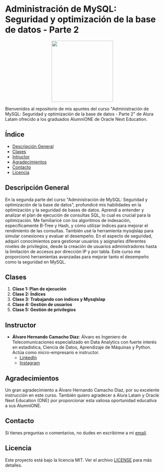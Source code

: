 # Administración de MySQL: Seguridad y optimización de la base de datos - Parte 2

<p align="center">
  <img src="https://www.aluracursos.com/assets/img/imersoes/alura-latam-logo.1686744883.png" width="200">
</p>

Bienvenidos al repositorio de mis apuntes del curso "Administración de MySQL: Seguridad y optimización de la base de datos - Parte 2" de Alura Latam ofrecido a los graduados AlumniONE de Oracle Next Education.

## Índice

- [Descripción General](#descripción-general)
- [Clases](#clases)
- [Intructor](#instructor)
- [Agradecimientos](#agradecimientos)
- [Contacto](#contacto)
- [Licencia](#licencia)

## Descripción General

En la segunda parte del curso "Administración de MySQL: Seguridad y optimización de la base de datos", profundicé mis habilidades en la optimización y la seguridad de bases de datos. Aprendí a entender y analizar el plan de ejecución de consultas SQL, lo cual es crucial para la optimización. Me familiaricé con los algoritmos de indexación, específicamente B-Tree y Hash, y cómo utilizar índices para mejorar el rendimiento de las consultas. También usé la herramienta mysqlslap para simular conexiones y evaluar el desempeño. En el aspecto de seguridad, adquirí conocimientos para gestionar usuarios y asignarles diferentes niveles de privilegios, desde la creación de usuarios administradores hasta la limitación de accesos por dirección IP y por tabla. Este curso me proporcionó herramientas avanzadas para mejorar tanto el desempeño como la seguridad en MySQL.

## Clases

1. **Clase 1: Plan de ejecución**
2. **Clase 2: Índices**
3. **Clase 3: Trabajando con índices y Mysqlslap**
4. **Clase 4: Gestión de usuarios**
5. **Clase 5: Gestión de privilegios**

## Instructor

- **Álvaro Hernando Camacho Diaz**: Álvaro es Ingeniero de Telecomunicaciones especializado en Data Analytics con fuerte interés en estadística, Ciencia de Datos, Aprendizaje de Máquinas y Python. Actúa como micro-empresario e instructor.
    - [LinkedIn](https://www.linkedin.com/in/ahcamachod/)
    - [Instagram](https://www.instagram.com/ahcamachod/)

## Agradecimientos

Un gran agradecimiento a Álvaro Hernando Camacho Diaz, por su excelente instrucción en este curso. También quiero agradecer a Alura Latam y Oracle Next Education (ONE) por proporcionar esta valiosa oportunidad educativa a sus AlumniONE.

## Contacto

Si tienes preguntas o comentarios, no dudes en escribirme a mi [email](mailto:contact@thayrov.com).

## Licencia

Este proyecto está bajo la licencia MIT. Ver el archivo [LICENSE](LICENSE) para más detalles.

